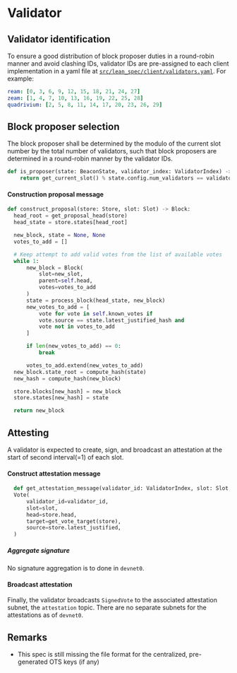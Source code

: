 # Validator

## Validator identification

To ensure a good distribution of block proposer duties in a round-robin manner
and avoid clashing IDs, validator IDs are pre-assigned to each client
implementation in a yaml file at 
[`src/lean_spec/client/validators.yaml`](../../src/lean_spec/client/validators.yaml).
For example:

```yaml
ream: [0, 3, 6, 9, 12, 15, 18, 21, 24, 27]
zeam: [1, 4, 7, 10, 13, 16, 19, 22, 25, 28]
quadrivium: [2, 5, 8, 11, 14, 17, 20, 23, 26, 29]
```

## Block proposer selection

The block proposer shall be determined by the modulo of the current slot number
by the total number of validators, such that block proposers are determined in
a round-robin manner by the validator IDs.

```py
def is_proposer(state: BeaconState, validator_index: ValidatorIndex) -> bool:
    return get_current_slot() % state.config.num_validators == validator_index
```

#### Construction proposal message

```python
def construct_proposal(store: Store, slot: Slot) -> Block:
  head_root = get_proposal_head(store)
  head_state = store.states[head_root]

  new_block, state = None, None
  votes_to_add = []

  # Keep attempt to add valid votes from the list of available votes
  while 1:
      new_block = Block(
          slot=new_slot,
          parent=self.head,
          votes=votes_to_add
      )
      state = process_block(head_state, new_block)
      new_votes_to_add = [
          vote for vote in self.known_votes if
          vote.source == state.latest_justified_hash and
          vote not in votes_to_add
      ]

      if len(new_votes_to_add) == 0:
          break

      votes_to_add.extend(new_votes_to_add)
  new_block.state_root = compute_hash(state)
  new_hash = compute_hash(new_block)

  store.blocks[new_hash] = new_block
  store.states[new_hash] = state

  return new_block
```

## Attesting

A validator is expected to create, sign, and broadcast an attestation at the start of second interval(=1) of each slot.

#### Construct attestation message

```python
  def get_attestation_message(validator_id: ValidatorIndex, slot: Slot, store: Store)
  Vote(
      validator_id=validator_id,
      slot=slot,
      head=store.head,
      target=get_vote_target(store),
      source=store.latest_justified,
  )
```

##### Aggregate signature

No signature aggregation is to done in `devnet0`.

#### Broadcast attestation

Finally, the validator broadcasts `SignedVote` to the associated attestation
subnet, the `attestation` topic. There are no separate subnets for the attestations as of `devnet0`.


## Remarks

- This spec is still missing the file format for the centralized, pre-generated
  OTS keys (if any)
